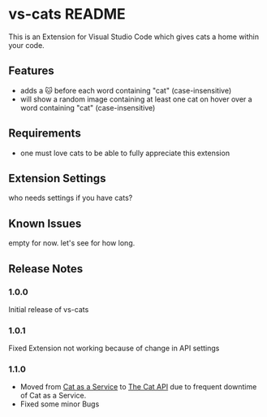 # vs-cats README

This is an Extension for Visual Studio Code which gives cats a home within your code.

## Features

- adds a 🐱 before each word containing "cat" (case-insensitive)
- will show a random image containing at least one cat on hover over a word containing "cat" (case-insensitive)

## Requirements

- one must love cats to be able to fully appreciate this extension

## Extension Settings

who needs settings if you have cats?

## Known Issues

empty for now. let's see for how long.

## Release Notes

### 1.0.0

Initial release of vs-cats

### 1.0.1

Fixed Extension not working because of change in API settings

### 1.1.0

- Moved from [Cat as a Service](https://cataas.com) to [The Cat API](https://thecatapi.com/) due to frequent downtime of Cat as a Service.
- Fixed some minor Bugs